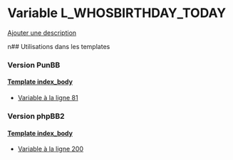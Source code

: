 # Variable L_WHOSBIRTHDAY_TODAY
[Ajouter une description](https://fa-tvars.appspot.com/L_WHOSBIRTHDAY_TODAY)

n## Utilisations dans les templates

### Version PunBB

#### [Template index_body](punbb/index_body.md)
* [Variable à la ligne 81](../punbb/index_body.tpl#L81)

### Version phpBB2

#### [Template index_body](subsilver/index_body.md)
* [Variable à la ligne 200](../subsilver/index_body.tpl#L200)